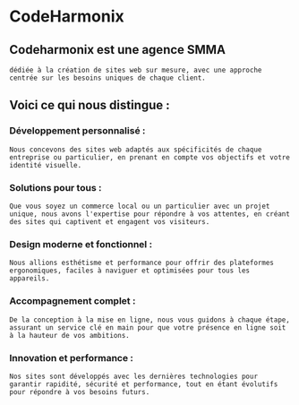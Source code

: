 # CodeHarmonix

## Codeharmonix est une agence SMMA
    dédiée à la création de sites web sur mesure, avec une approche centrée sur les besoins uniques de chaque client. 
    
## Voici ce qui nous distingue :

### Développement personnalisé :
    Nous concevons des sites web adaptés aux spécificités de chaque entreprise ou particulier, en prenant en compte vos objectifs et votre identité visuelle.

### Solutions pour tous :
    Que vous soyez un commerce local ou un particulier avec un projet unique, nous avons l'expertise pour répondre à vos attentes, en créant des sites qui captivent et engagent vos visiteurs.

### Design moderne et fonctionnel :
    Nous allions esthétisme et performance pour offrir des plateformes ergonomiques, faciles à naviguer et optimisées pour tous les appareils.

### Accompagnement complet :
    De la conception à la mise en ligne, nous vous guidons à chaque étape, assurant un service clé en main pour que votre présence en ligne soit à la hauteur de vos ambitions.

### Innovation et performance :
    Nos sites sont développés avec les dernières technologies pour garantir rapidité, sécurité et performance, tout en étant évolutifs pour répondre à vos besoins futurs.